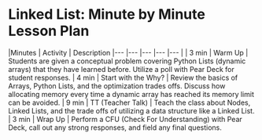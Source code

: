 # Linked List: Minute by Minute Lesson Plan

|Minutes   | Activity  	|   Description
|---	|---	|---	|---	|---	|
| 3 min 	|  Warm Up  	|  Students are given a conceptual problem covering Python Lists (dynamic arrays) that they have learned before. Utilize a poll with Pear Deck for student responses.
|  4 min 	|  Start with the Why?	|  Review the basics of Arrays, Python Lists, and the optimization trades offs. Discuss how allocating memory every time a dynamic array has reached its memory limit can be avoided.
| 9 min | TT (Teacher Talk) | Teach the class about Nodes, Linked Lists, and the trade offs of utilizing a data structure like a Linked List.
| 3 min | Wrap Up | Perform a CFU (Check For Understanding) with Pear Deck, call out any strong responses, and field any final questions.